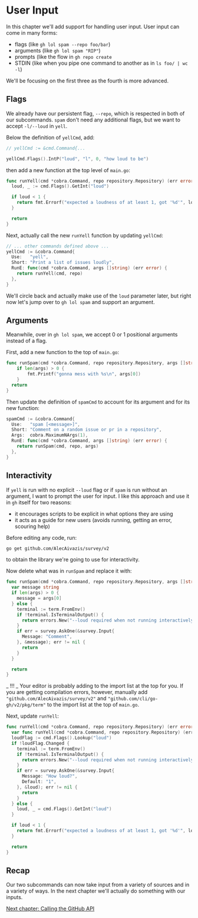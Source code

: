 # User Input

In this chapter we'll add support for handling user input. User input can come in many forms:

- flags (like `gh lol spam --repo foo/bar`)
- arguments (like `gh lol spam "RIP"`)
- prompts (like the flow in `gh repo create`
- STDIN (like when you pipe one command to another as in `ls foo/ | wc -l`)

We'll be focusing on the first three as the fourth is more advanced.

## Flags

We already have our persistent flag, `--repo`, which is respected in both of our subcommands. `spam` don't need any additional flags, but we want to accept `-l/--loud` in `yell`.

Below the definition of `yellCmd`, add:

```go
// yellCmd := &cmd.Command{...

yellCmd.Flags().IntP("loud", "l", 0, "how loud to be")
```

then add a new function at the top level of `main.go`:

```go
func runYell(cmd *cobra.Command, repo repository.Repository) (err error) {
  loud, _ := cmd.Flags().GetInt("loud")

  if loud < 1 {
    return fmt.Errorf("expected a loudness of at least 1, got '%d'", loud)
  }

  return
}
```

Next, actually call the new `runYell` function by updating `yellCmd`:

```go
// ... other commands defined above ...
yellCmd := &cobra.Command{
  Use:   "yell",
  Short: "Print a list of issues loudly",
  RunE: func(cmd *cobra.Command, args []string) (err error) {
    return runYell(cmd, repo)
  },
}
```

We'll circle back and actually make use of the `loud` parameter later, but right now let's jump over to `gh lol spam` and support an argument.

## Arguments

Meanwhile, over in `gh lol spam`, we accept 0 or 1 positional arguments instead of a flag.

First, add a new function to the top of `main.go`:

```go
func runSpam(cmd *cobra.Command, repo repository.Repository, args []string) (err error) {
	if len(args) > 0 {
		fmt.Printf("gonna mess with %s\n", args[0])
	}
  return
}
```

Then update the definition of `spamCmd` to account for its argument and for its new function:

```go
spamCmd := &cobra.Command{
  Use:   "spam [<message>]",
  Short: "Comment on a random issue or pr in a repository",
  Args:  cobra.MaximumNArgs(1),
  RunE: func(cmd *cobra.Command, args []string) (err error) {
    return runSpam(cmd, repo, args)
  },
}
```

## Interactivity

If `yell` is run with no explicit `--loud` flag or if `spam` is run without an argument, I want to prompt the user for input. I like this approach and use it in `gh` itself for two reasons:

- it encourages scripts to be explicit in what options they are using
- it acts as a guide for new users (avoids running, getting an error, scouring help)


Before editing any code, run:

```bash
go get github.com/AlecAivazis/survey/v2
```

to obtain the library we're going to use for interactivity.

Now delete what was in `runSpam` and replace it with:

```go
func runSpam(cmd *cobra.Command, repo repository.Repository, args []string) (err error) {
  var message string
  if len(args) > 0 {
    message = args[0]
  } else {
    terminal := term.FromEnv()
    if !terminal.IsTerminalOutput() {
      return errors.New("--loud required when not running interactively")
    }
    if err = survey.AskOne(&survey.Input{
      Message: "Comment",
    }, &message); err != nil {
      return
    }
  }

  return
}
```

_ !!! _ Your editor is probably adding to the import list at the top for you. If you are getting compilation errors, however, manually add `"github.com/AlecAivazis/survey/v2"` and `"github.com/cli/go-gh/v2/pkg/term"` to the import list at the top of `main.go`.

Next, update `runYell`:

```go
func runYell(cmd *cobra.Command, repo repository.Repository) (err error) {
  var func runYell(cmd *cobra.Command, repo repository.Repository) (err error)
  loudFlag := cmd.Flags().Lookup("loud")
  if !loudFlag.Changed {
    terminal := term.FromEnv()
    if !terminal.IsTerminalOutput() {
      return errors.New("--loud required when not running interactively")
    }
    if err = survey.AskOne(&survey.Input{
      Message: "How loud?",
      Default: "1",
    }, &loud); err != nil {
      return
    }
  } else {
    loud, _ = cmd.Flags().GetInt("loud")
  }

  if loud < 1 {
    return fmt.Errorf("expected a loudness of at least 1, got '%d'", loud)
  }

  return
}
```

## Recap

Our two subcommands can now take input from a variety of sources and in a variety of ways. In the next chapter we'll actually do something with our inputs.

[Next chapter: Calling the GitHub API](06.md)
